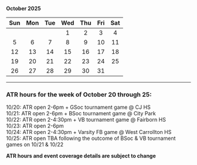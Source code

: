 **October 2025**

|Sun|Mon|Tue|Wed|Thu|Fri|Sat|
|:---:|:---:|:---:|:---:|:---:|:---:|:---:|
|   |   |   |1  |2  |3  |4  |
|5  |6  |7  |8  |9  |10 |11 |
|12 |13 |14 |15 |16 |17 |18 |
|19 |20 |21 |22 |23 |24 |25 |
|26 |27 |28 |29 |30 |31 |   |  


---  

### ATR hours for the week of October 20 through 25:  

10/20: ATR open 2-6pm + GSoc tournament game @ CJ HS  
10/21: ATR open 2-6pm + BSoc tournament game @ City Park  
10/22: ATR open 2-4:30pm + VB tournament game @ Fairborn HS  
10/23: ATR open 2-6pm  
10/24: ATR open 2-4:30pm + Varsity FB game @ West Carrollton HS  
10/25: ATR open TBA following the outcome of BSoc & VB tournament games on 10/21 & 10/22  

**ATR hours and event coverage details are subject to change**  


